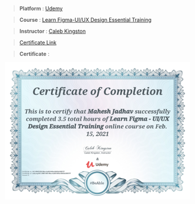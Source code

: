 
> **Platform** : [Udemy](https://www.udemy.com/)

> **Course** : [Learn Figma-UI/UX Design Essential Training](https://www.udemy.com/course/learn-figma/)

> **Instructor** : [Caleb Kingston](https://www.udemy.com/user/caleb-kingston/)

> <a target="_blank" href="https://udemy-certificate.s3.amazonaws.com/image/UC-3f6414f5-f5ba-4a00-949a-8843b35f07f7.jpg">Certificate Link</a>

> **Certificate** : 

<img src="./Certificates/Udemy/FigmaUiUx.jpg">
